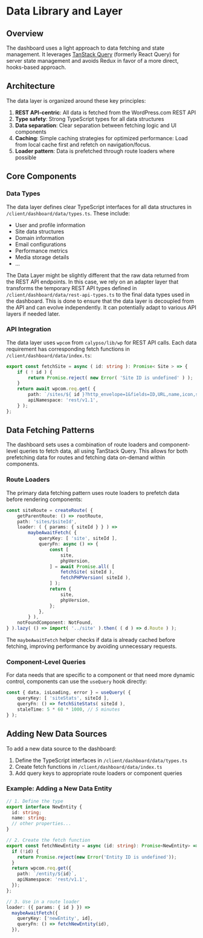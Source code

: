 # Data Library and Layer

## Overview

The dashboard uses a light approach to data fetching and state management. It leverages [TanStack Query](https://tanstack.com/query) (formerly React Query) for server state management and avoids Redux in favor of a more direct, hooks-based approach.

## Architecture

The data layer is organized around these key principles:

1. **REST API-centric**: All data is fetched from the WordPress.com REST API
2. **Type safety**: Strong TypeScript types for all data structures
3. **Data separation**: Clear separation between fetching logic and UI components
4. **Caching**: Simple caching strategies for optimized performance: Load from local cache first and refetch on navigation/focus.
5. **Loader pattern**: Data is prefetched through route loaders where possible

## Core Components

### Data Types

The data layer defines clear TypeScript interfaces for all data structures in `/client/dashboard/data/types.ts`. These include:

- User and profile information
- Site data structures
- Domain information
- Email configurations
- Performance metrics
- Media storage details
- ...

The Data Layer might be slightly different that the raw data returned from the REST API endpoints. In this case, we rely on an adapter layer that transforms the temporary REST API types defined in `/client/dashboard/data/rest-api-types.ts` to the final data types used in the dashboard. This is done to ensure that the data layer is decoupled from the API and can evolve independently. It can potentially adapt to various API layers if needed later.

### API Integration

The data layer uses `wpcom` from `calypso/lib/wp` for REST API calls. Each data requirement has corresponding fetch functions in `/client/dashboard/data/index.ts`:

```typescript
export const fetchSite = async ( id: string ): Promise< Site > => {
	if ( ! id ) {
		return Promise.reject( new Error( 'Site ID is undefined' ) );
	}
	return await wpcom.req.get( {
		path: `/sites/${ id }?http_envelope=1&fields=ID,URL,name,icon,subscribers_count,plan,active_modules,options`,
		apiNamespace: 'rest/v1.1',
	} );
};
```

## Data Fetching Patterns

The dashboard sets uses a combination of route loaders and component-level queries to fetch data, all using TanStack Query. This allows for both prefetching data for routes and fetching data on-demand within components.

### Route Loaders

The primary data fetching pattern uses route loaders to prefetch data before rendering components:

```typescript
const siteRoute = createRoute( {
	getParentRoute: () => rootRoute,
	path: 'sites/$siteId',
	loader: ( { params: { siteId } } ) =>
		maybeAwaitFetch( {
			queryKey: [ 'site', siteId ],
			queryFn: async () => {
				const [
					site,
					phpVersion,
				] = await Promise.all( [
					fetchSite( siteId ),
					fetchPHPVersion( siteId ),
				] );
				return {
					site,
					phpVersion,
				};
			},
		} ),
	notFoundComponent: NotFound,
} ).lazy( () => import( '../site' ).then( ( d ) => d.Route ) );
```

The `maybeAwaitFetch` helper checks if data is already cached before fetching, improving performance by avoiding unnecessary requests.

### Component-Level Queries

For data needs that are specific to a component or that need more dynamic control, components can use the `useQuery` hook directly:

```typescript
const { data, isLoading, error } = useQuery( {
	queryKey: [ 'siteStats', siteId ],
	queryFn: () => fetchSiteStats( siteId ),
	staleTime: 5 * 60 * 1000, // 5 minutes
} );
```

## Adding New Data Sources

To add a new data source to the dashboard:

1. Define the TypeScript interfaces in `/client/dashboard/data/types.ts`
2. Create fetch functions in `/client/dashboard/data/index.ts`
3. Add query keys to appropriate route loaders or component queries

### Example: Adding a New Data Entity

```typescript
// 1. Define the type
export interface NewEntity {
  id: string;
  name: string;
  // other properties...
}

// 2. Create the fetch function
export const fetchNewEntity = async (id: string): Promise<NewEntity> => {
  if (!id) {
    return Promise.reject(new Error('Entity ID is undefined'));
  }
  return wpcom.req.get({
    path: `/entity/${id}`,
    apiNamespace: 'rest/v1.1',
  });
};

// 3. Use in a route loader
loader: ({ params: { id } }) =>
  maybeAwaitFetch({
    queryKey: ['newEntity', id],
    queryFn: () => fetchNewEntity(id),
  }),
```
